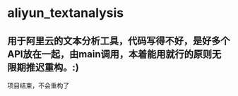# aliyun_textanalysis
用于阿里云的文本分析工具，代码写得不好，是好多个API放在一起，由main调用，本着能用就行的原则无限期推迟重构。:)
-------------------------
项目结束，不会重构了
